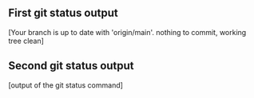 ## First git status output
[Your branch is up to date with 'origin/main'.
nothing to commit, working tree clean]

## Second git status output

[output of the git status command]